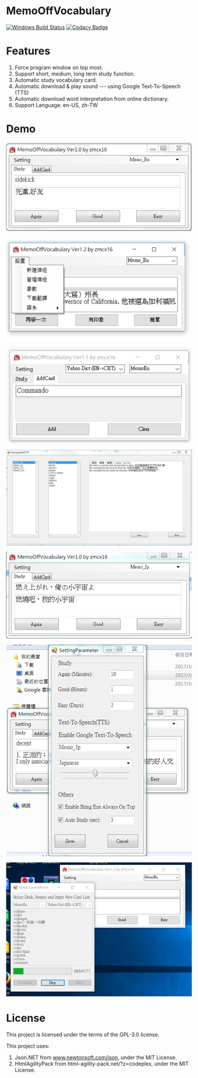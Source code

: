 # MemoOffVocabulary
[![Windows Build Status](https://ci.appveyor.com/api/projects/status/github/zmcx16/MemoOffVocabulary?branch=master&svg=true)](https://ci.appveyor.com/project/zmcx16/memooffvocabulary)
[![Codacy Badge](https://api.codacy.com/project/badge/Grade/8795451b204747aa897b15dc2cea5d64)](https://www.codacy.com/app/zmcx16/MemoOffVocabulary?utm_source=github.com&amp;utm_medium=referral&amp;utm_content=zmcx16/MemoOffVocabulary&amp;utm_campaign=Badge_Grade)
# Features
1.	Force program window on top most.
2.	Support short, medium, long term study function.
3.	Automatic study vocabulary card.
4.	Automatic download & play sound --- using Google Text-To-Speech (TTS)
5.	Automatic download word interpretation from online dictionary.
6.	Support Language: en-US, zh-TW

# Demo

![image](https://github.com/zmcx16/MemoOffVocabulary/blob/master/Demo/demo1.png)

![image](https://github.com/zmcx16/MemoOffVocabulary/blob/master/Demo/demo2.png)

![image](https://github.com/zmcx16/MemoOffVocabulary/blob/master/Demo/demo3.png)

![image](https://github.com/zmcx16/MemoOffVocabulary/blob/master/Demo/demo4.png)

![image](https://github.com/zmcx16/MemoOffVocabulary/blob/master/Demo/demo5.png)

![image](https://github.com/zmcx16/MemoOffVocabulary/blob/master/Demo/demo6.png)

![image](https://github.com/zmcx16/MemoOffVocabulary/blob/master/Demo/demo7.png)

# License
This project is licensed under the terms of the GPL-3.0 license.

This project uses:
1.	Json.NET from www.newtonsoft.com/json, under the MIT License.
2.	HtmlAgilityPack from html-agility-pack.net/?z=codeplex, under the MIT License.